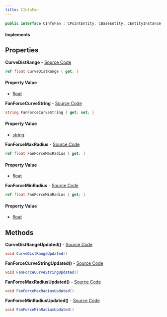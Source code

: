 ```yaml
---
title: CInfoFan
---
```


```csharp
public interface CInfoFan : CPointEntity, CBaseEntity, CEntityInstance, ISchemaClass<CEntityInstance>, ISchemaClass<CBaseEntity>, ISchemaClass<CPointEntity>, ISchemaClass<CInfoFan>, ISchemaField, ISchemaClass, INativeHandle
```

#### Implements

## Properties

**CurveDistRange** - [Source Code](https://github.com/swiftly-solution/swiftlys2/blob/main/managed/src/SwiftlyS2.Generated/Schemas/Interfaces/CInfoFan.cs#L20)

```csharp
ref float CurveDistRange { get; }
```

#### Property Value

- [float](https://learn.microsoft.com/dotnet/api/system.single)

**FanForceCurveString** - [Source Code](https://github.com/swiftly-solution/swiftlys2/blob/main/managed/src/SwiftlyS2.Generated/Schemas/Interfaces/CInfoFan.cs#L22)

```csharp
string FanForceCurveString { get; set; }
```

#### Property Value

- [string](https://learn.microsoft.com/dotnet/api/system.string)

**FanForceMaxRadius** - [Source Code](https://github.com/swiftly-solution/swiftlys2/blob/main/managed/src/SwiftlyS2.Generated/Schemas/Interfaces/CInfoFan.cs#L16)

```csharp
ref float FanForceMaxRadius { get; }
```

#### Property Value

- [float](https://learn.microsoft.com/dotnet/api/system.single)

**FanForceMinRadius** - [Source Code](https://github.com/swiftly-solution/swiftlys2/blob/main/managed/src/SwiftlyS2.Generated/Schemas/Interfaces/CInfoFan.cs#L18)

```csharp
ref float FanForceMinRadius { get; }
```

#### Property Value

- [float](https://learn.microsoft.com/dotnet/api/system.single)

## Methods

**CurveDistRangeUpdated()** - [Source Code](https://github.com/swiftly-solution/swiftlys2/blob/main/managed/src/SwiftlyS2.Generated/Schemas/Interfaces/CInfoFan.cs#L26)

```csharp
void CurveDistRangeUpdated()
```

**FanForceCurveStringUpdated()** - [Source Code](https://github.com/swiftly-solution/swiftlys2/blob/main/managed/src/SwiftlyS2.Generated/Schemas/Interfaces/CInfoFan.cs#L27)

```csharp
void FanForceCurveStringUpdated()
```

**FanForceMaxRadiusUpdated()** - [Source Code](https://github.com/swiftly-solution/swiftlys2/blob/main/managed/src/SwiftlyS2.Generated/Schemas/Interfaces/CInfoFan.cs#L24)

```csharp
void FanForceMaxRadiusUpdated()
```

**FanForceMinRadiusUpdated()** - [Source Code](https://github.com/swiftly-solution/swiftlys2/blob/main/managed/src/SwiftlyS2.Generated/Schemas/Interfaces/CInfoFan.cs#L25)

```csharp
void FanForceMinRadiusUpdated()
```

